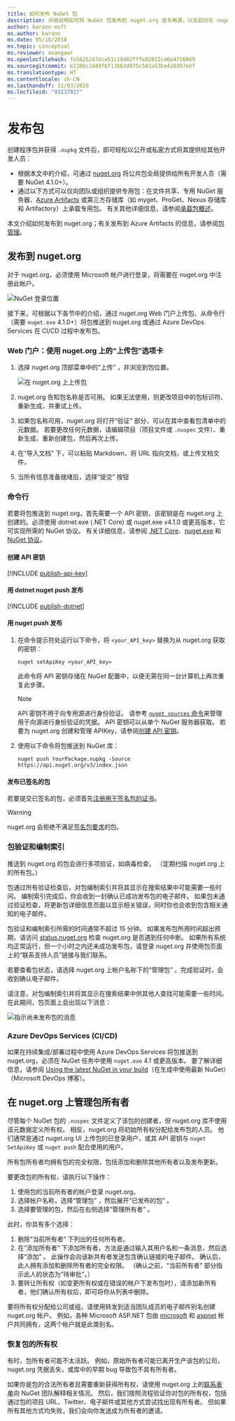 ```yaml
---
title: 如何发布 NuGet 包
description: 详细说明如何将 NuGet 包发布到 nuget.org 或专用源，以及如何在 nuget.org 上管理包所有权。
author: karann-msft
ms.author: karann
ms.date: 05/18/2018
ms.topic: conceptual
ms.reviewer: anangaur
ms.openlocfilehash: fe5625247dca51c10d82fffe82022c40a4716069
ms.sourcegitcommit: b138bc1d49fbf13b63d975c581a53be4283b7ebf
ms.translationtype: HT
ms.contentlocale: zh-CN
ms.lasthandoff: 11/03/2020
ms.locfileid: "93237927"
---
```

# <a name="publishing-packages"></a>发布包

创建程序包并获得 `.nupkg` 文件后，即可轻松以公开或私密方式将其提供给其他开发人员：

- 根据本文中的介绍，可通过 [nuget.org](https://www.nuget.org/packages/manage/upload) 将公共包全局提供给所有开发人员（需要 NuGet 4.1.0+）。
- 通过以下方式可以仅向团队或组织提供专用包：在文件共享、专用 NuGet 服务器、[Azure Artifacts](https://www.visualstudio.com/docs/package/nuget/publish) 或第三方存储库（如 myget、ProGet、Nexus 存储库和 Artifactory）上承载专用包。 有关其他详细信息，请参阅[承载包概述](../hosting-packages/overview.md)。

本文介绍如何发布到 nuget.org；有关发布到 Azure Artifacts 的信息，请参阅[包管理](https://www.visualstudio.com/docs/package/nuget/publish)。

## <a name="publish-to-nugetorg"></a>发布到 nuget.org

对于 nuget.org，必须使用 Microsoft 帐户进行登录，将需要在 nuget.org 中注册此帐户。

![NuGet 登录位置](media/publish_NuGetSignIn.png)

接下来，可根据以下各节中的介绍，通过 nuget.org Web 门户上传包、从命令行（需要 `nuget.exe` 4.1.0+）将包推送到 nuget.org 或通过 Azure DevOps Services 在 CI/CD 过程中发布包。

### <a name="web-portal-use-the-upload-package-tab-on-nugetorg"></a>Web 门户：使用 nuget.org 上的“上传包”选项卡

1. 选择 nuget.org 顶部菜单中的“上传”  ，并浏览到包位置。

    ![在 nuget.org 上上传包](media/publish_UploadYourPackage.PNG)

1. nuget.org 告知包名称是否可用。 如果无法使用，则更改项目中的包标识符、重新生成，并重试上传。

1. 如果包名称可用，nuget.org 将打开“验证”  部分，可以在其中查看包清单中的元数据。 若要更改任何元数据，请编辑项目（项目文件或 `.nuspec` 文件）、重新生成、重新创建包，然后再次上传。

1. 在“导入文档”  下，可以粘贴 Markdown、将 URL 指向文档，或上传文档文件。

1. 当所有信息准备就绪后，选择“提交”  按钮

### <a name="command-line"></a>命令行

若要将包推送到 nuget.org，首先需要一个 API 密钥，该密钥是在 nuget.org 上创建的。必须使用 dotnet.exe (.NET Core) 或 nuget.exe v4.1.0 或更高版本，它可实现所需的 NuGet 协议。
有关详细信息，请参阅 [.NET Core](/dotnet/core/install/)、[nuget.exe](https://www.nuget.org/downloads) 和 [NuGet 协议](../api/nuget-protocols.md)。

#### <a name="create-api-keys"></a>创建 API 密钥

[!INCLUDE [publish-api-key](../quickstart/includes/publish-api-key.md)]

#### <a name="publish-with-dotnet-nuget-push"></a>用 dotnet nuget push 发布

[!INCLUDE [publish-dotnet](../quickstart/includes/publish-dotnet.md)]

#### <a name="publish-with-nuget-push"></a>用 nuget push 发布

1. 在命令提示符处运行以下命令，将 `<your_API_key>` 替换为从 nuget.org 获取的密钥：

    ```cli
    nuget setApiKey <your_API_key>
    ```

    此命令将 API 密钥存储在 NuGet 配置中，以便无需在同一台计算机上再次重复此步骤。

    > [!NOTE]
    > API 密钥不用于向专用源进行身份验证。 请参考 [`nuget sources` 命令](../reference/cli-reference/cli-ref-sources.md)来管理用于向源进行身份验证的凭据。
    > API 密钥可以从单个 NuGet 服务器获取。 若要为 nuget.org 创建和管理 APIKey，请参阅[创建 API 密钥](#create-api-keys)。

1. 使用以下命令将包推送到 NuGet 库：

    ```cli
    nuget push YourPackage.nupkg -Source https://api.nuget.org/v3/index.json
    ```

#### <a name="publish-signed-packages"></a>发布已签名的包

若要提交已签名的包，必须首先[注册用于签名包的证书](../create-packages/Sign-a-Package.md#register-the-certificate-on-nugetorg)。 

> [!Warning]
> nuget.org 会拒绝不满足[签名包要求](../reference/Signed-Packages-Reference.md#signature-requirements-on-nugetorg)的包。

### <a name="package-validation-and-indexing"></a>包验证和编制索引

推送到 nuget.org 的包会进行多项验证，如病毒检查。 （定期扫描 nuget.org 上的所有包。）

包通过所有验证检查后，对包编制索引并将其显示在搜索结果中可能需要一些时间。 编制索引完成后，你会收到一封确认已成功发布包的电子邮件。 如果包未通过验证检查，将更新包详细信息页面以显示相关错误，同时你也会收到包含相关通知的电子邮件。

包验证和编制索引所需的时间通常不超过 15 分钟。 如果发布包所用时间超出预期，请访问 [status.nuget.org](https://status.nuget.org/) 检查 nuget.org 是否遇到任何中断。 如果所有系统均正常运行，但一个小时之内还未成功发布包，请登录 nuget.org 并使用包页面上的“联系支持人员”链接与我们联系。

若要查看包状态，请选择 nuget.org 上帐户名称下的“管理包”  。完成验证时，会收到确认电子邮件。

请注意，对包编制索引并将其显示在搜索结果中供其他人查找可能需要一些时间。在此期间，包页面上会出现以下消息：

![指示尚未发布包的消息](media/publish_NotYetIndexed.png)

### <a name="azure-devops-services-cicd"></a>Azure DevOps Services (CI/CD)

如果在持续集成/部署过程中使用 Azure DevOps Services 将包推送到 nuget.org，必须在 NuGet 任务中使用 `nuget.exe` 4.1 或更高版本。 要了解详细信息，请参阅 [Using the latest NuGet in your build](https://blogs.msdn.microsoft.com/devops/2017/09/29/using-the-latest-nuget-in-your-build/)（在生成中使用最新 NuGet）（Microsoft DevOps 博客）。

## <a name="managing-package-owners-on-nugetorg"></a>在 nuget.org 上管理包所有者

尽管每个 NuGet 包的 `.nuspec` 文件定义了该包的创建者，但 nuget.org 库不使用该元数据定义所有权。 相反，nuget.org 将初始所有权分配给发布包的人员。 他们通常是通过 nuget.org UI 上传包的已登录用户，或其 API 密钥与 `nuget SetApiKey` 或 `nuget push` 配合使用的用户。

所有包所有者均拥有包的完全权限，包括添加和删除其他所有者以及发布更新。

要更改包的所有权，请执行以下操作：

1. 使用包的当前所有者的帐户登录 nuget.org。
1. 选择帐户名称，选择“管理包”  ，然后展开“已发布的包”  。
1. 选择要管理的包，然后在右侧选择“管理所有者”  。

此时，你具有多个选择：

1. 删除“当前所有者”  下列出的任何所有者。
1. 在“添加所有者”  下添加所有者，方法是通过输入其用户名和一条消息，然后选择“添加”  。 此操作会向该新共有者发送包含确认链接的电子邮件。 确认后，此人拥有添加和删除所有者的完全权限。 （确认之前，“当前所有者”  部分指示此人的状态为“待审批”。）
1. 要转让所有权（如变更所有权或在错误的帐户下发布包时），请添加新所有者，他们确认所有权后，即可将你从列表中删除。

要将所有权分配给公司或组，请使用转发到适当团队成员的电子邮件别名创建 nuget.org 帐户。 例如，各种 Microsoft ASP.NET 包由 [microsoft](https://nuget.org/profiles/microsoft) 和 [aspnet](https://nuget.org/profiles/aspnet) 帐户共同拥有，这两个帐户就是此类别名。

### <a name="recovering-package-ownership"></a>恢复包的所有权

有时，包所有者可能不太活跃。 例如，原始所有者可能已离开生产该包的公司，nuget.org 凭据丢失，或库中的早期 bug 导致包不具有所有者。

如果你是包的合法所有者且需要重新获得所有权，请使用 nuget.org 上的[联系表单](https://www.nuget.org/policies/Contact)向 NuGet 团队解释相关情况。 然后，我们按照流程验证你对包的所有权，包括通过包的项目 URL、Twitter、电子邮件或其他方式尝试找出现有所有者。 但如果所有其他方式均失败，我们会向你发送成为所有者的邀请。

